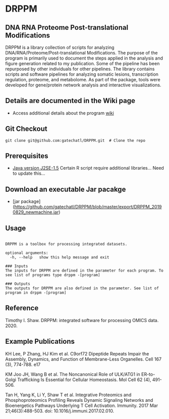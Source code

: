 # DRPPM
## DNA RNA Proteome Post-translational Modifications 

DRPPM is a library collection of scripts for analyzing DNA/RNA/Proteome/Post-translational Modifications. The purpose of the program is primarily used to document the steps applied in the analysis and figure generation related to my publication. Some of the pipeline has been repurposed by other individuals for other pipelines. The library contains scripts and software pipelines for analyzing somatic lesions, transcription regulation, proteome, and metabolome. As part of the package, tools were developed for gene/protein network analysis and interactive visualizations. 

## Details are documented in the Wiki page 
* Access additional details about the program [wiki](https://github.com/gatechatl/DRPPM/wiki/)

## Git Checkout
```git clone git@github.com:gatechatl/DRPPM.git  # Clone the repo```

## Prerequisites
* [Java version J2SE-1.5](https://www.oracle.com/technetwork/java/javase/)
Certain R script require additional libraries... Need to update this...

## Download an executable Jar pacakge
* [jar package] (https://github.com/gatechatl/DRPPM/blob/master/export/DRPPM_20190829_newmachine.jar)

## Usage
```$ drppm 

DRPPM is a toolbox for processing integrated datasets.

optional arguments:
  -h, --help   show this help message and exit

### Inputs
The inputs for DRPPM are defined in the parameter for each program. To see list of programs type drppm -[program]

### Outputs
The outputs for DRPPM are also defined in the parameter. See list of program in drppm -[program]

```
## Reference
Timothy I. Shaw. DRPPM: integrated software for processing OMICS data. 2020.

## Example Publications
KH Lee, P Zhang, HJ Kim et al. C9orf72 Dipeptide Repeats Impair the Assembly, Dynamics, and Function of Membrane-Less Organelles. Cell 167 (3), 774-788. e17

KM Joo JH, Wang B et al. The Noncanonical Role of ULK/ATG1 in ER-to-Golgi Trafficking Is Essential for Cellular Homeostasis. Mol Cell 62 (4), 491-506.

Tan H, Yang K, Li Y, Shaw T et al. Integrative Proteomics and Phosphoproteomics Profiling Reveals Dynamic Signaling Networks and Bioenergetics Pathways Underlying T Cell Activation. Immunity. 2017 Mar 21;46(3):488-503. doi: 10.1016/j.immuni.2017.02.010.


